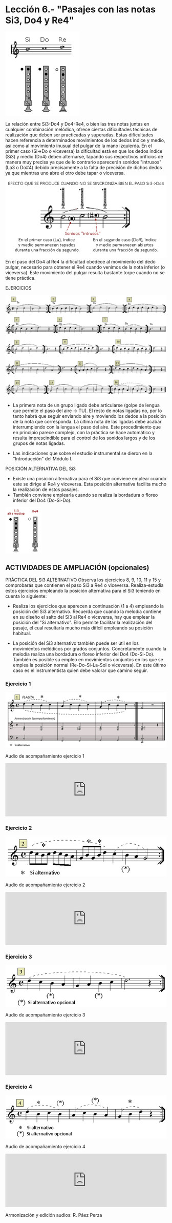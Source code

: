 
# Lección 6.- "Pasajes con las notas Si3, Do4 y Re4"

<img src="img/Posicion_Si-Do-Re.gif" height="262" alt="Posiciones Si-Do-Re" title="Posiciones Si-Do-Re" />

La relación entre Si3-Do4 y Do4-Re4, o bien las tres notas juntas en cualquier combinación melódica, ofrece ciertas dificultades técnicas de realización que deben ser practicadas y superadas. Estas dificultades hacen referencia a determinados movimientos de los dedos índice y medio, así como al movimiento inusual del pulgar de la mano izquierda. En el primer caso (Si->Do o viceversa) la dificultad está en que los dedos índice (Si3) y medio (Do4) deben alternarse, tapando sus respectivos orificios de manera muy precisa ya que de lo contrario aparecerán sonidos "intrusos" (La3 o Do#4) debido precisamente a la falta de precisión de dichos dedos ya que mientras uno abre el otro debe tapar o viceversa. 
![](/assets/L6_Sonidos_intrusos.gif)
En el paso del Do4 al Re4 la dificultad obedece al movimiento del dedo pulgar, necesario para obtener el Re4 cuando venimos de la nota inferior (o viceversa). Este movimiento del pulgar resulta bastante torpe cuando no se tiene práctica.


EJERCICIOS

<img src="img/L7_Pasajes_con_Si3-Do4-Re4.gif" alt="Pasajes con Si-Do-Re" title="Pasajes con Si-Do-Re" />

- La primera nota de un grupo ligado debe articularse (golpe de lengua que permite el paso del aire -&gt; TU). El resto de notas ligadas no, por lo tanto habrá que seguir enviando aire y moviendo los dedos a la posición de la nota que corresponda. La última nota de las ligadas debe acabar interrumpiendo con la lengua el paso del aire. Este procedimiento que en principio parece complejo, con la práctica se hace automático y resulta imprescindible para el control de los sonidos largos y de los grupos de notas ligadas.

- Las indicaciones que sobre el estudio instrumental se dieron en la "Introducción" del Módulo I.

POSICIÓN ALTERNATIVA DEL Si3
- Existe una posición alternativa para el Si3 que conviene emplear cuando este se dirige al Re4 y viceversa. Esta posición alternativa facilita mucho la realización de estos pasajes.  
- También conviene emplearla cuando se realiza la bordadura o floreo inferior del Do4 (Do-Si-Do).

![](/assets/L6_Si_alternativo.gif)


## ACTIVIDADES DE AMPLIACIÓN (opcionales)
PRÁCTICA DEL Si3 ALTERNATIVO  Observa los ejercicios 8, 9, 10, 11 y 15 y comprobarás que contienen el paso Si3 a Re4 o viceversa. Realiza-estudia estos ejercicios empleando la posición alternativa para el Si3 teniendo en cuenta lo siguiente:

- Realiza los ejercicios que aparecen a continuación (1 a 4) empleando la posición del Si3 alternativo. Recuerda que cuando la melodía contiene en su diseño el salto del Si3 al Re4 o viceversa, hay que emplear la posición del "Si alternativo". Ello permite facilitar la realización del pasaje, el cual resultaría mucho más difícil empleando su posición habitual.

- La posición del Si3 alternativo también puede ser útil en los movimientos melódicos por grados conjuntos. Concretamente cuando la melodía realiza una bordadura o floreo inferior del Do4 (Do-Si-Do). También es posible su empleo en movimientos conjuntos en los que se emplea la posición normal (Re-Do-Si-La-Sol o viceversa). En este último caso es el instrumentista quien debe valorar que camino seguir.


### Ejercicio 1

![](/assets/L6_Ejer1_ARMONIZAR_Si-alternativo.gif)

Audio de acompañamiento ejercicio 1

<iframe width="100%" height="166" scrolling="no" frameborder="no" src="https://w.soundcloud.com/player/?url=https%3A//api.soundcloud.com/tracks/356065655&amp;color=%23ff5500&amp;auto_play=false&amp;hide_related=false&amp;show_comments=true&amp;show_user=true&amp;show_reposts=false&amp;show_teaser=true"></iframe>

### Ejercicio 2

![](/assets/L6_SiAlternativo2.gif)

Audio de acompañamiento ejercicio 2 

<iframe width="100%" height="166" scrolling="no" frameborder="no" src="https://w.soundcloud.com/player/?url=https%3A//api.soundcloud.com/tracks/356065652&amp;color=%23ff5500&amp;auto_play=false&amp;hide_related=false&amp;show_comments=true&amp;show_user=true&amp;show_reposts=false&amp;show_teaser=true"></iframe>

### Ejercicio 3

![](/assets/L6_SiAlternativo3.gif)

Audio de acompañamiento ejercicio 3 

<iframe width="100%" height="166" scrolling="no" frameborder="no" src="https://w.soundcloud.com/player/?url=https%3A//api.soundcloud.com/tracks/356065649&amp;color=%23ff5500&amp;auto_play=false&amp;hide_related=false&amp;show_comments=true&amp;show_user=true&amp;show_reposts=false&amp;show_teaser=true"></iframe>

### Ejercicio 4

![](/assets/L6_SiAlternativo4.gif)

Audio de acompañamiento ejercicio 4 

<iframe width="100%" height="166" scrolling="no" frameborder="no" src="https://w.soundcloud.com/player/?url=https%3A//api.soundcloud.com/tracks/356065646&amp;color=%23ff5500&amp;auto_play=false&amp;hide_related=false&amp;show_comments=true&amp;show_user=true&amp;show_reposts=false&amp;show_teaser=true"></iframe>

Armonización y edición audios: R. Páez Perza



